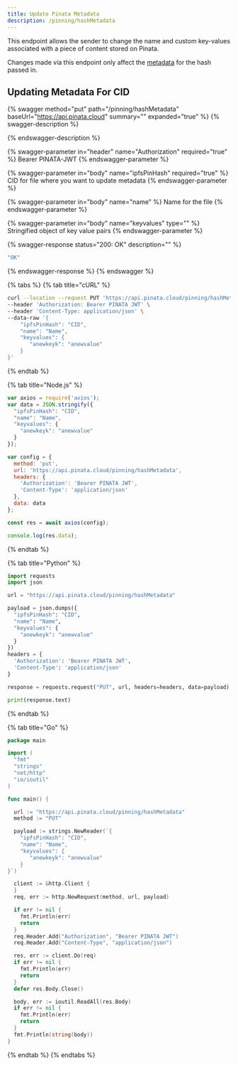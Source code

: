 ```yaml
---
title: Update Pinata Metadata
description: /pinning/hashMetadata
---
```


This endpoint allows the sender to change the name and custom key-values associated with a piece of content stored on Pinata.

Changes made via this endpoint only affect the [metadata](./#pinata-metadata) for the hash passed in.

## Updating Metadata For CID

{% swagger method="put" path="/pinning/hashMetadata" baseUrl="https://api.pinata.cloud" summary="" expanded="true" %}
{% swagger-description %}

{% endswagger-description %}

{% swagger-parameter in="header" name="Authorization" required="true" %}
Bearer PINATA-JWT
{% endswagger-parameter %}

{% swagger-parameter in="body" name="ipfsPinHash" required="true" %}
CID for file where you want to update metadata
{% endswagger-parameter %}

{% swagger-parameter in="body" name="name" %}
Name for the file
{% endswagger-parameter %}

{% swagger-parameter in="body" name="keyvalues" type="" %}
Stringified object of key value pairs
{% endswagger-parameter %}

{% swagger-response status="200: OK" description="" %}
```javascript
"OK"
```
{% endswagger-response %}
{% endswagger %}

{% tabs %}
{% tab title="cURL" %}
```bash
curl --location --request PUT 'https://api.pinata.cloud/pinning/hashMetadata' \
--header 'Authorization: Bearer PINATA JWT' \
--header 'Content-Type: application/json' \
--data-raw '{
    "ipfsPinHash": "CID",
    "name": "Name",
    "keyvalues": {
       "anewkeyk": "anewvalue"
    }
}'
```
{% endtab %}

{% tab title="Node.js" %}
```javascript
var axios = require('axios');
var data = JSON.stringify({
  "ipfsPinHash": "CID",
  "name": "Name",
  "keyvalues": {
    "anewkeyk": "anewvalue"
  }
});

var config = {
  method: 'put',
  url: 'https://api.pinata.cloud/pinning/hashMetadata',
  headers: {
    'Authorization': 'Bearer PINATA JWT',
    'Content-Type': 'application/json'
  },
  data: data
};

const res = await axios(config);

console.log(res.data);
```
{% endtab %}

{% tab title="Python" %}
```python
import requests
import json

url = "https://api.pinata.cloud/pinning/hashMetadata"

payload = json.dumps({
  "ipfsPinHash": "CID",
  "name": "Name",
  "keyvalues": {
    "anewkeyk": "anewvalue"
  }
})
headers = {
  'Authorization': 'Bearer PINATA JWT',
  'Content-Type': 'application/json'
}

response = requests.request("PUT", url, headers=headers, data=payload)

print(response.text)

```
{% endtab %}

{% tab title="Go" %}
```go
package main

import (
  "fmt"
  "strings"
  "net/http"
  "io/ioutil"
)

func main() {

  url := "https://api.pinata.cloud/pinning/hashMetadata"
  method := "PUT"

  payload := strings.NewReader(`{
    "ipfsPinHash": "CID",
    "name": "Name",
    "keyvalues": {
       "anewkeyk": "anewvalue"
    }
}`)

  client := &http.Client {
  }
  req, err := http.NewRequest(method, url, payload)

  if err != nil {
    fmt.Println(err)
    return
  }
  req.Header.Add("Authorization", "Bearer PINATA JWT")
  req.Header.Add("Content-Type", "application/json")

  res, err := client.Do(req)
  if err != nil {
    fmt.Println(err)
    return
  }
  defer res.Body.Close()

  body, err := ioutil.ReadAll(res.Body)
  if err != nil {
    fmt.Println(err)
    return
  }
  fmt.Println(string(body))
}
```
{% endtab %}
{% endtabs %}
